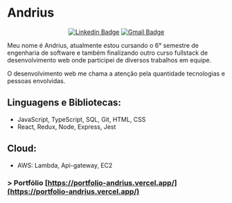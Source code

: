 # Andrius

<div align="center">
  
[![Linkedin Badge](https://img.shields.io/badge/-LinkedIn-blue?style=flat-square&logo=Linkedin&logoColor=white&link=https://www.linkedin.com/in/andrius-lazarino-82768b155/)](https://www.linkedin.com/in/andrius-lazarino-82768b155/)
[![Gmail Badge](https://img.shields.io/badge/-Gmail-c14438?style=flat-square&logo=Gmail&logoColor=white&link=mailto:andrius.rochalazarino@gmail.com)](mailto:andrius.rochalazarino@gmail.com)

</div>

<p>Meu nome é Andrius, atualmente estou cursando o 6° semestre de engenharia de software e também finalizando outro curso fullstack de desenvolvimento web onde participei de diversos trabalhos em equipe.</p>
<p>O desenvolvimento web me chama a atenção pela quantidade tecnologias e pessoas envolvidas.</p>

## Linguagens e Bibliotecas: 

- JavaScript, TypeScript, SQL, Git, HTML, CSS
- React, Redux, Node, Express, Jest

## Cloud: 

- AWS: Lambda, Api-gateway, EC2

### > Portfólio [https://portfolio-andrius.vercel.app/](https://portfolio-andrius.vercel.app/)
